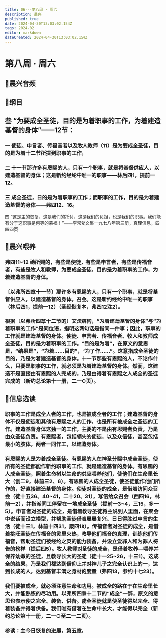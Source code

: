 ```yaml
---
title: 06---第八周 · 周六
description: 晨兴
published: true
date: 2024-04-30T13:03:02.154Z
tags: 2024-02
editor: markdown
dateCreated: 2024-04-30T13:03:02.154Z
---
```


# 第八周 · 周六
## 🎵晨兴音频

## 📖纲目

## 叁   “为要成全圣徒，目的是为着职事的工作，为着建造基督的身体”——12节：

### 一   使徒、申言者、传福音者以及牧人教师（11）是为要成全圣徒，目的是为着十二节所提到职事的工作。

### 二   十一节那许多有恩赐的人，只有一个职事，就是将基督供应人，以建造基督的身体；这是新约经纶中唯一的职事——林后四1，提前一12。

### 三   成全圣徒，日的是为着职事的工作；而职事的工作，目的是为着建造基督的身体——弗四12、16。
四   “这是主的恢复，这是我们的托付，这是我们的负担，也是我们的职事。我们能有分于这职事是何等的蒙福！”——李常受文集一九七八年第三册，真理信息，四四四页

## 📖晨兴喂养

### 弗四11~12    祂所赐的，有些是使徒，有些是申言者，有些是传福音者，有些是牧人和教师，为要成全圣徒，目的是为着职事的工作，为着建造基督的身体。

### 〔以弗所四章十一节〕那许多有恩赐的人，只有一个职事，就是将基督供应人，以建造基督的身体，召会。这是新约经纶中唯一的职事（林后四1，提前一12）（圣经恢复本，弗四12注2）。

### 根据〔以弗所四章十二节的〕文法结构，“为着建造基督的身体”与“为着职事的工作”是同位语，指明这两句话是指同一件事；因此，职事的工作就是建造基督的身体。使徒、申言者、传福音者、牧人和教师成全圣徒，目的是为着职事的工作。“目的是为着”，在原文的意思是，“结果是”，“为着……目的”，“为了作……”。这意指成全圣徒的目的，乃是为着建造基督的身体。十一节那些有恩赐的人，不论作什么，只要是职事的工作，就必须是为着建造基督的身体。然而，这建造不是直接由有恩赐的人完成的，乃是由得着有恩赐之人成全的圣徒完成的（新约总论第十一册，二一○页）。

## 📖信息选读

### 职事的工作是成全人者的工作，也是被成全者的工作；建造基督的身体不仅是使徒和其他有恩赐之人的工作，也是所有被成全之圣徒的工作。建造基督身体这独一的工作，主要的不是由有恩赐者负责，乃是由众圣徒负责。有恩赐者，包括领头的使徒，以及众信徒，甚至包括最小的肢体，两者一同作工，以建造身体。

### 有恩赐的人是为着成全圣徒。有恩赐的人在神圣分赐中成全圣徒，使所有的圣徒都能作新约职事的工作，就是建造基督的身体。有恩赐的人成全圣徒，照着生命树以生命的供应喂养他们，使他们在生命里长大（创二9，林前三2、6）。有恩赐的人成全圣徒，使圣徒能作他们所作的，好直接建造基督的身体。使徒对圣徒的成全，是借着访问众召会（徒十五36、40~41，二十20、31），写信给众召会（西四16，林前一2），并指派同工停留在一地成全圣徒（提前一3~4，三15，多一5）。申言者对圣徒的成全，是借着教导圣徒将主说到人里面，在聚会中说话而设立模型，并帮助圣徒借着晨晨复兴、日日得胜过申言的生活（徒十三1，林前十四31，箴四18）。传福音者对圣徒的成全，是借着挑旺圣徒在传福音的灵里火热，教导他们福音的真理，训练他们传福音，帮助圣徒们被经纶之灵的能力装备，并设立爱罪人和为罪人祷告的榜样（提后四5）。牧人教师对圣徒的成全，是借着牧养—喂养并保养幼嫩的圣徒，且教导长大的圣徒（徒十一25~26，十三1）。这成全的结果，乃是我们都达到信仰上并对神儿子之完全认识上的一，达到长成的人，达到基督丰满之身材的度量（弗四13，参约十七23）。

### 我们要被成全，就必须注意生命和功用。被成全的路在于在生命里长大，并能熟练的尽功用。以弗所四章十二节的“成全”一辞，原文的意思也表示使之完全、装备、供备。成全圣徒就是使圣徒得以完全、得着装备并得着供备。我们唯有借着在生命中长大，才能得以完全（新约总论第十一册，二一○至二一二页）。

### 参读：主今日恢复的进展，第五章。
<!-- Google tag (gtag.js) -->
<script async src="https://www.googletagmanager.com/gtag/js?id=G-1P8709Z16T"></script>
<script>
  window.dataLayer = window.dataLayer || [];
  function gtag(){dataLayer.push(arguments);}
  gtag('js', new Date());

  gtag('config', 'G-1P8709Z16T');
</script>